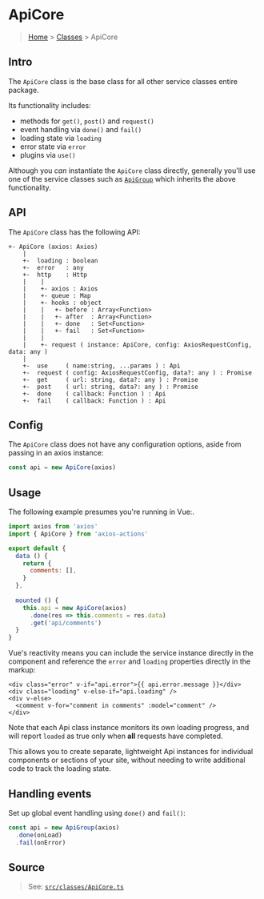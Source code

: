 # ApiCore

> [Home](../README.md) &gt; [Classes](README.md) &gt; ApiCore

## Intro

The `ApiCore` class is the base class for all other service classes entire package.

Its functionality includes:

- methods for `get()`, `post()` and `request()`
- event handling via `done()` and `fail()`
- loading state via `loading`
- error state via `error`
- plugins via `use()`

Although you *can* instantiate the `ApiCore` class directly, generally you'll use one of the service classes such as [`ApiGroup`](ApiGroup.md) which inherits the above functionality. 


## API

The `ApiCore` class has the following API:

```
+- ApiCore (axios: Axios)
    |
    +-  loading : boolean
    +-  error   : any
    +-  http    : Http
    |    |
    |    +- axios : Axios
    |    +- queue : Map
    |    +- hooks : object
    |    |   +- before : Array<Function>
    |    |   +- after  : Array<Function>
    |    |   +- done   : Set<Function>
    |    |   +- fail   : Set<Function>
    |    |
    |    +- request ( instance: ApiCore, config: AxiosRequestConfig, data: any )
    |
    +-  use     ( name:string, ...params ) : Api
    +-  request ( config: AxiosRequestConfig, data?: any ) : Promise
    +-  get     ( url: string, data?: any ) : Promise
    +-  post    ( url: string, data?: any ) : Promise
    +-  done    ( callback: Function ) : Api
    +-  fail    ( callback: Function ) : Api
```

## Config

The `ApiCore` class does not have any configuration options, aside from passing in an axios instance:

```js
const api = new ApiCore(axios)
```

## Usage

The following example presumes you're running in Vue:.

```js
import axios from 'axios'
import { ApiCore } from 'axios-actions'

export default {
  data () {
    return {
      comments: [],
    }
  },
  
  mounted () {
    this.api = new ApiCore(axios)
      .done(res => this.comments = res.data)
      .get('api/comments')
  }
}
```

Vue's reactivity means you can include the service instance directly in the component and reference the `error` and `loading` properties directly in the markup:

```vue
<div class="error" v-if="api.error">{{ api.error.message }}</div>
<div class="loading" v-else-if="api.loading" />
<div v-else>
  <comment v-for="comment in comments" :model="comment" />
</div>
```

Note that each Api class instance monitors its own loading progress, and will report `loaded` as true only when **all** requests have completed.

This allows you to create separate, lightweight Api instances for individual components or sections of your site, without needing to write additional code to track the loading state.



## Handling events

Set up global event handling using `done()` and `fail()`:

```js
const api = new ApiGroup(axios)
  .done(onLoad)
  .fail(onError)
```

## Source

> See: [`src/classes/ApiCore.ts`](https://github.com/davestewart/axios-actions/blob/master/src/classes/ApiCore.ts)

